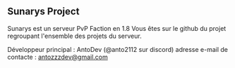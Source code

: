 ## Sunarys Project

Sunarys est un serveur PvP Faction en 1.8
Vous êtes sur le github du projet regroupant l'ensemble des projets du serveur.

Développeur principal : AntoDev (@anto2112 sur discord)
adresse e-mail de contacte : antozzzdev@gmail.com
